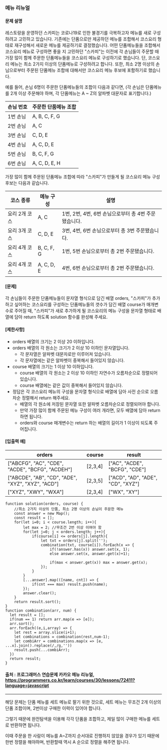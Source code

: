 ### 메뉴 리뉴얼
#### 문제 설명
레스토랑을 운영하던 스카피는 코로나19로 인한 불경기를 극복하고자 메뉴를 새로 구성하려고 고민하고 있습니다.
기존에는 단품으로만 제공하던 메뉴를 조합해서 코스요리 형태로 재구성해서 새로운 메뉴를 제공하기로 결정했습니다. 어떤 단품메뉴들을 조합해서 코스요리 메뉴로 구성하면 좋을 지 고민하던 "스카피"는 이전에 각 손님들이 주문할 때 가장 많이 함께 주문한 단품메뉴들을 코스요리 메뉴로 구성하기로 했습니다.
단, 코스요리 메뉴는 최소 2가지 이상의 단품메뉴로 구성하려고 합니다. 또한, 최소 2명 이상의 손님으로부터 주문된 단품메뉴 조합에 대해서만 코스요리 메뉴 후보에 포함하기로 했습니다.

예를 들어, 손님 6명이 주문한 단품메뉴들의 조합이 다음과 같다면,
(각 손님은 단품메뉴를 2개 이상 주문해야 하며, 각 단품메뉴는 A ~ Z의 알파벳 대문자로 표기합니다.)

|손님 번호|주문한 단품메뉴 조합|
|---------|-----------|
|1번 손님|A, B, C, F, G|
|2번 손님|A, C|
|3번 손님|C, D, E|
|4번 손님|A, C, D, E|
|5번 손님|B, C, F, G|
|6번 손님|A, C, D, E, H|
가장 많이 함께 주문된 단품메뉴 조합에 따라 "스카피"가 만들게 될 코스요리 메뉴 구성 후보는 다음과 같습니다.

|코스 종류|메뉴 구성|설명|
|--------|--------|----|
|요리 2개 코스|A, C|1번, 2번, 4번, 6번 손님으로부터 총 4번 주문됐습니다.|
|요리 3개 코스|C, D, E|3번, 4번, 6번 손님으로부터 총 3번 주문됐습니다.|
|요리 4개 코스|B, C, F, G|1번, 5번 손님으로부터 총 2번 주문됐습니다.|
|요리 4개 코스|A, C, D, E|4번, 6번 손님으로부터 총 2번 주문됐습니다.|

#### [문제]
각 손님들이 주문한 단품메뉴들이 문자열 형식으로 담긴 배열 orders, "스카피"가 추가하고 싶어하는 코스요리를 구성하는 단품메뉴들의 갯수가 담긴 배열 course가 매개변수로 주어질 때, "스카피"가 새로 추가하게 될 코스요리의 메뉴 구성을 문자열 형태로 배열에 담아 return 하도록 solution 함수를 완성해 주세요.

#### [제한사항]
- orders 배열의 크기는 2 이상 20 이하입니다.
- orders 배열의 각 원소는 크기가 2 이상 10 이하인 문자열입니다.
    - 각 문자열은 알파벳 대문자로만 이루어져 있습니다.
    - 각 문자열에는 같은 알파벳이 중복해서 들어있지 않습니다.
- course 배열의 크기는 1 이상 10 이하입니다.
    - course 배열의 각 원소는 2 이상 10 이하인 자연수가 오름차순으로 정렬되어 있습니다.
    - course 배열에는 같은 값이 중복해서 들어있지 않습니다.
- 정답은 각 코스요리 메뉴의 구성을 문자열 형식으로 배열에 담아 사전 순으로 오름차순 정렬해서 return 해주세요.
    - 배열의 각 원소에 저장된 문자열 또한 알파벳 오름차순으로 정렬되어야 합니다.
    - 만약 가장 많이 함께 주문된 메뉴 구성이 여러 개라면, 모두 배열에 담아 return 하면 됩니다.
    - orders와 course 매개변수는 return 하는 배열의 길이가 1 이상이 되도록 주어집니다.

#### [입출력 예]
|orders|course|result|
|------|------|------|
|["ABCFG", "AC", "CDE", "ACDE", "BCFG", "ACDEH"]|[2,3,4]|["AC", "ACDE", "BCFG", "CDE"]|
|["ABCDE", "AB", "CD", "ADE", "XYZ", "XYZ", "ACD"]|[2,3,5]|["ACD", "AD", "ADE", "CD", "XYZ"]|
|["XYZ", "XWY", "WXA"]|[2,3,4]|["WX", "XY"]|

```
function solution(orders, course) {
    //최소 2가지 이상의 단품, 최소 2명 이상의 손님이 주문한 메뉴
    const answer = new Map();
    const result = [];
    for(let i=0; i < course.length; i++){
        let max = 2; //무조건 2번 이상 이여야 함
        for(let j=0; j < orders.length; j++){
            if(course[i] <= orders[j].length){
                let txt = orders[j].split('');
                combination(txt, course[i]).forEach(x => {
                    if(!answer.has(x)) answer.set(x, 1);
                    else answer.set(x, answer.get(x)+1);
                    
                    if(max < answer.get(x)) max = answer.get(x);
                });
            }
        }
        [...answer].map(([name, cnt]) => {
            if(cnt === max) result.push(name);
        });
        answer.clear();
    }
    return result.sort();
}
function combination(arr, num) {
  let result = [];
  if(num == 1) return arr.map(e => [e]);
  arr.sort();
  arr.forEach((e,i,array) => {
    let rest = array.slice(i+1);
    let combinations = combination(rest,num-1);
    let combiArr = combinations.map(x => [e, ...x].join().replace(/,/g,''))
    result.push(...combiArr);
  }) 
  return result;
}
```

#### 출처 : 프로그래머스 연습문제 카카오 메뉴 리뉴얼, https://programmers.co.kr/learn/courses/30/lessons/72411?language=javascript
---------------------------------------------------------------------------------------------------------------------------
해당 문제는 단품 메뉴를 세트 메뉴로 팔기 위한 것으로, 세트 메뉴는 무조건 2개 이상의 단품 조합이며, 2번이상 구매한 이력이 있어야 합니다.

그렇기 때문에 완전탐색을 이용해 각각 단품을 조합하고, 제일 많이 구매한 메뉴를 세트로 반환하면 됩니다.

이때 주문을 한 사람이 메뉴를 A~Z까지 순서대로 진행하지 않았을 경우가 있기 때문에 한번 정렬을 해야하며,  반환할때 역시 A 순으로 정렬을 해주면 됩니다.




